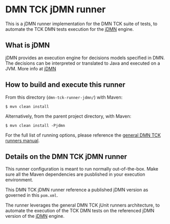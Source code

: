 # DMN TCK jDMN runner

This is a jDMN runner implementation for the DMN TCK suite of tests, to automate the TCK DMN tests execution for the [jDMN](https://github.com/goldmansachs/jdmn) engine.

## What is jDMN

jDMN provides an execution engine for decisions models specified in DMN. The decisions can be interpreted or translated to Java and executed on a JVM. More info at [jDMN](https://github.com/goldmansachs/jdmn)

## How to build and execute this runner

From this directory (`dmn-tck-runner-jdmn/`) with Maven:

```
$ mvn clean install
```

Alternatively, from the parent project directory, with Maven:

```
$ mvn clean install -Pjdmn
```

For the full list of running options, please reference the [general DMN TCK runners manual](https://github.com/dmn-tck/tck/tree/master/runners#how-to-buildexecute-test-for-a-vendors-engine).

## Details on the DMN TCK jDMN runner

This runner configuration is meant to run normally out-of-the-box. Make sure all the Maven dependencies are pusblished in your execution environment.

This DMN TCK jDMN runner reference a published jDMN version as governed in this `pom.xml`.

The runner leverages the general DMN TCK jUnit runners architecture, to automate the execution of the TCK DMN tests on the referenced jDMN version of the [jDMN](https://github.com/goldmansachs/jdmn) engine.
